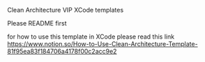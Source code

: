 Clean Architecture VIP XCode templates

Please README first

for how to use this template in XCode please read this link https://www.notion.so/How-to-Use-Clean-Architecture-Template-81f95ea83f184706a4178f00c2acc9e2
